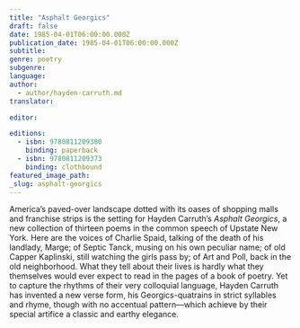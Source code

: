```yaml
---
title: "Asphalt Georgics"
draft: false
date: 1985-04-01T06:00:00.000Z
publication_date: 1985-04-01T06:00:00.000Z
subtitle:
genre: poetry
subgenre:
language:
author:
  - author/hayden-carruth.md
translator:

editor:

editions:
  - isbn: 9780811209380
    binding: paperback
  - isbn: 9780811209373
    binding: clothbound
featured_image_path:
_slug: asphalt-georgics
---
```


America’s paved-over landscape dotted with its oases of shopping malls and franchise strips is the setting for Hayden Carruth’s _Asphalt Georgics_, a new collection of thirteen poems in the common speech of Upstate New York. Here are the voices of Charlie Spaid, talking of the death of his landlady, Marge; of Septic Tanck, musing on his own peculiar name; of old Capper Kaplinski, still watching the girls pass by; of Art and Poll, back in the old neighborhood. What they tell about their lives is hardly what they themselves would ever expect to read in the pages of a book of poetry. Yet to capture the rhythms of their very colloquial language, Hayden Carruth has invented a new verse form, his Georgics-quatrains in strict syllables and rhyme, though with no accentual pattern––which achieve by their special artifice a classic and earthy elegance.


